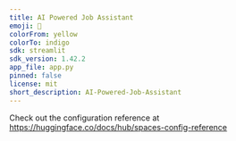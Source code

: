 ```yaml
---
title: AI Powered Job Assistant
emoji: 🐢
colorFrom: yellow
colorTo: indigo
sdk: streamlit
sdk_version: 1.42.2
app_file: app.py
pinned: false
license: mit
short_description: AI-Powered-Job-Assistant
---
```


Check out the configuration reference at https://huggingface.co/docs/hub/spaces-config-reference
